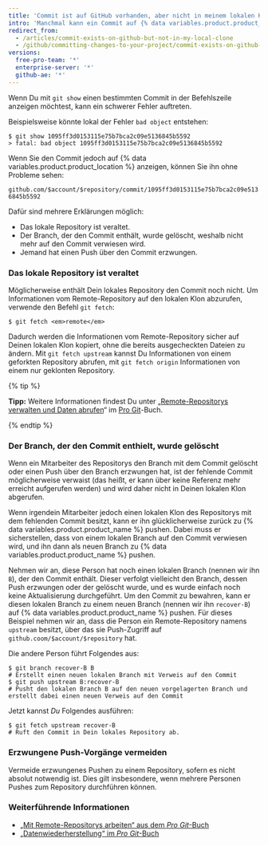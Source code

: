```yaml
---
title: 'Commit ist auf GitHub vorhanden, aber nicht in meinem lokalen Klon'
intro: 'Manchmal kann ein Commit auf {% data variables.product.product_name %} angezeigt werden, befindet sich aber nicht im lokalen Klon des Repositorys.'
redirect_from:
  - /articles/commit-exists-on-github-but-not-in-my-local-clone
  - /github/committing-changes-to-your-project/commit-exists-on-github-but-not-in-my-local-clone
versions:
  free-pro-team: '*'
  enterprise-server: '*'
  github-ae: '*'
---
```

Wenn Du mit `git show` einen bestimmten Commit in der Befehlszeile anzeigen möchtest, kann ein schwerer Fehler auftreten.

Beispielsweise könnte lokal der Fehler `bad object` entstehen:

```shell
$ git show 1095ff3d0153115e75b7bca2c09e5136845b5592
> fatal: bad object 1095ff3d0153115e75b7bca2c09e5136845b5592
```

Wenn Sie den Commit jedoch auf {% data variables.product.product_location %} anzeigen, können Sie ihn ohne Probleme sehen:

`github.com/$account/$repository/commit/1095ff3d0153115e75b7bca2c09e5136845b5592`

Dafür sind mehrere Erklärungen möglich:

* Das lokale Repository ist veraltet.
* Der Branch, der den Commit enthält, wurde gelöscht, weshalb nicht mehr auf den Commit verwiesen wird.
* Jemand hat einen Push über den Commit erzwungen.

### Das lokale Repository ist veraltet

Möglicherweise enthält Dein lokales Repository den Commit noch nicht. Um Informationen vom Remote-Repository auf den lokalen Klon abzurufen, verwende den Befehl `git fetch`:

```shell
$ git fetch <em>remote</em>
```

Dadurch werden die Informationen vom Remote-Repository sicher auf Deinen lokalen Klon kopiert, ohne die bereits ausgecheckten Dateien zu ändern. Mit `git fetch upstream` kannst Du Informationen von einem geforkten Repository abrufen, mit `git fetch origin` Informationen von einem nur geklonten Repository.

{% tip %}

**Tipp:** Weitere Informationen findest Du unter „[Remote-Repositorys verwalten und Daten abrufen](https://git-scm.com/book/en/Git-Basics-Working-with-Remotes)“ im [Pro Git](https://git-scm.com/book)-Buch.

{% endtip %}

### Der Branch, der den Commit enthielt, wurde gelöscht

Wenn ein Mitarbeiter des Repositorys den Branch mit dem Commit gelöscht oder einen Push über den Branch erzwungen hat, ist der fehlende Commit möglicherweise verwaist (das heißt, er kann über keine Referenz mehr erreicht aufgerufen werden) und wird daher nicht in Deinen lokalen Klon abgerufen.

Wenn irgendein Mitarbeiter jedoch einen lokalen Klon des Repositorys mit dem fehlenden Commit besitzt, kann er ihn glücklicherweise zurück zu {% data variables.product.product_name %} pushen.  Dabei muss er sicherstellen, dass von einem lokalen Branch auf den Commit verwiesen wird, und ihn dann als neuen Branch zu {% data variables.product.product_name %} pushen.

Nehmen wir an, diese Person hat noch einen lokalen Branch (nennen wir ihn `B`), der den Commit enthält.  Dieser verfolgt vielleicht den Branch, dessen Push erzwungen oder der gelöscht wurde, und es wurde einfach noch keine Aktualisierung durchgeführt.  Um den Commit zu bewahren, kann er diesen lokalen Branch zu einem neuen Branch (nennen wir ihn `recover-B`) auf {% data variables.product.product_name %} pushen.  Für dieses Beispiel nehmen wir an, dass die Person ein Remote-Repository namens `upstream` besitzt, über das sie Push-Zugriff auf `github.coom/$account/$repository` hat.

Die andere Person führt Folgendes aus:

```shell
$ git branch recover-B B
# Erstellt einen neuen lokalen Branch mit Verweis auf den Commit
$ git push upstream B:recover-B
# Pusht den lokalen Branch B auf den neuen vorgelagerten Branch und erstellt dabei einen neuen Verweis auf den Commit
```

Jetzt kannst *Du* Folgendes ausführen:

```shell
$ git fetch upstream recover-B
# Ruft den Commit in Dein lokales Repository ab.
```

### Erzwungene Push-Vorgänge vermeiden

Vermeide erzwungenes Pushen zu einem Repository, sofern es nicht absolut notwendig ist. Dies gilt insbesondere, wenn mehrere Personen Pushes zum Repository durchführen können.

### Weiterführende Informationen

- [„Mit Remote-Repositorys arbeiten“ aus dem _Pro Git_-Buch](https://git-scm.com/book/en/Git-Basics-Working-with-Remotes)
- [„Datenwiederherstellung“ im _Pro Git_-Buch](https://git-scm.com/book/en/Git-Internals-Maintenance-and-Data-Recovery)
